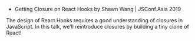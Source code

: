 - Getting Closure on React Hooks by Shawn Wang | JSConf.Asia 2019

The design of React Hooks requires a good understanding of closures in JavaScript. 
In this talk, we’ll reintroduce closures by building a tiny clone of React!


   